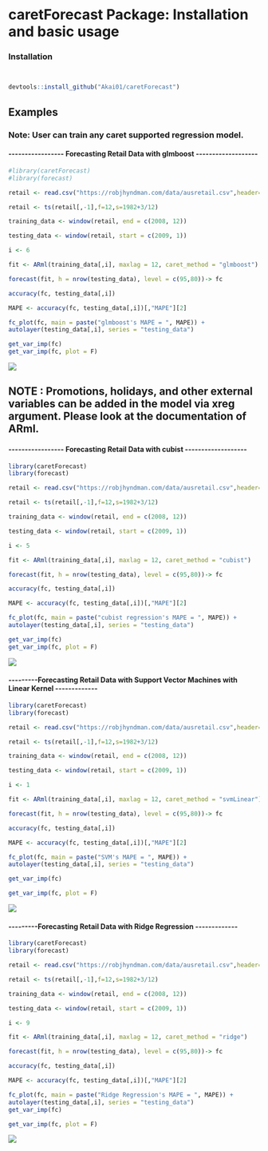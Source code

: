 # caretForecast Package: Installation and basic usage


### Installation


```r


devtools::install_github("Akai01/caretForecast")

```


## Examples

###  Note: User can train any caret supported regression model.

#### ----------------- Forecasting Retail Data with glmboost -------------------
```r
#library(caretForecast)
#library(forecast)

retail <- read.csv("https://robjhyndman.com/data/ausretail.csv",header=FALSE)

retail <- ts(retail[,-1],f=12,s=1982+3/12)

training_data <- window(retail, end = c(2008, 12))

testing_data <- window(retail, start = c(2009, 1))

i <- 6

fit <- ARml(training_data[,i], maxlag = 12, caret_method = "glmboost")

forecast(fit, h = nrow(testing_data), level = c(95,80))-> fc

accuracy(fc, testing_data[,i])

MAPE <- accuracy(fc, testing_data[,i])[,"MAPE"][2]

fc_plot(fc, main = paste("glmboost's MAPE = ", MAPE)) + 
autolayer(testing_data[,i], series = "testing_data")

get_var_imp(fc)
get_var_imp(fc, plot = F)
```
![](./tools/glmboost.png)


## NOTE : Promotions, holidays, and other external variables can be added in the model via xreg argument. Please look at the documentation of ARml.


#### ----------------- Forecasting Retail Data with cubist -------------------
```r
library(caretForecast)
library(forecast)

retail <- read.csv("https://robjhyndman.com/data/ausretail.csv",header=FALSE)

retail <- ts(retail[,-1],f=12,s=1982+3/12)

training_data <- window(retail, end = c(2008, 12))

testing_data <- window(retail, start = c(2009, 1))

i <- 5

fit <- ARml(training_data[,i], maxlag = 12, caret_method = "cubist")

forecast(fit, h = nrow(testing_data), level = c(95,80))-> fc

accuracy(fc, testing_data[,i])

MAPE <- accuracy(fc, testing_data[,i])[,"MAPE"][2]

fc_plot(fc, main = paste("cubist regression's MAPE = ", MAPE)) + 
autolayer(testing_data[,i], series = "testing_data")

get_var_imp(fc)
get_var_imp(fc, plot = F)

```
![](./tools/cubist.png)


#### ---------Forecasting Retail Data with Support Vector Machines with Linear Kernel -------------
```r
library(caretForecast)
library(forecast)

retail <- read.csv("https://robjhyndman.com/data/ausretail.csv",header=FALSE)

retail <- ts(retail[,-1],f=12,s=1982+3/12)

training_data <- window(retail, end = c(2008, 12))

testing_data <- window(retail, start = c(2009, 1))

i <- 1

fit <- ARml(training_data[,i], maxlag = 12, caret_method = "svmLinear")

forecast(fit, h = nrow(testing_data), level = c(95,80))-> fc

accuracy(fc, testing_data[,i])

MAPE <- accuracy(fc, testing_data[,i])[,"MAPE"][2]

fc_plot(fc, main = paste("SVM's MAPE = ", MAPE)) + 
autolayer(testing_data[,i], series = "testing_data")

get_var_imp(fc)

get_var_imp(fc, plot = F)

```
![](./tools/svm.png)

#### ---------Forecasting Retail Data with Ridge Regression -------------
```r
library(caretForecast)
library(forecast)

retail <- read.csv("https://robjhyndman.com/data/ausretail.csv",header=FALSE)

retail <- ts(retail[,-1],f=12,s=1982+3/12)

training_data <- window(retail, end = c(2008, 12))

testing_data <- window(retail, start = c(2009, 1))

i <- 9

fit <- ARml(training_data[,i], maxlag = 12, caret_method = "ridge")

forecast(fit, h = nrow(testing_data), level = c(95,80))-> fc

accuracy(fc, testing_data[,i])

MAPE <- accuracy(fc, testing_data[,i])[,"MAPE"][2]

fc_plot(fc, main = paste("Ridge Regression's MAPE = ", MAPE)) + 
autolayer(testing_data[,i], series = "testing_data")
get_var_imp(fc)

get_var_imp(fc, plot = F)

```
![](./tools/ridge.png)

